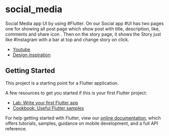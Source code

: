 # social_media
Social Media app UI by using #Flutter.
On our Social app #UI has two pages one for showing all post page which show post with title, description, like, comments and share icon . Then on the story page, it shows the Story just like #Instagram with a bar at top and change story on click.

- [Youtube](https://youtu.be/karV53BTWpg)
- [Design inspiration](https://www.instagram.com/p/COIQuZ_gjeW)

## Getting Started

This project is a starting point for a Flutter application.

A few resources to get you started if this is your first Flutter project:

- [Lab: Write your first Flutter app](https://flutter.dev/docs/get-started/codelab)
- [Cookbook: Useful Flutter samples](https://flutter.dev/docs/cookbook)

For help getting started with Flutter, view our
[online documentation](https://flutter.dev/docs), which offers tutorials,
samples, guidance on mobile development, and a full API reference.
